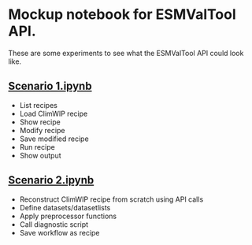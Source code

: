 # Mockup notebook for ESMValTool API.

These are some experiments to see what the ESMValTool API could look like.

## [Scenario 1.ipynb](Scenario%201.ipynb)
- List recipes
- Load ClimWIP recipe
- Show recipe
- Modify recipe
- Save modified recipe
- Run recipe
- Show output

## [Scenario 2.ipynb](Scenario%202.ipynb)
- Reconstruct ClimWIP recipe from scratch using API calls
- Define datasets/datasetlists
- Apply preprocessor functions
- Call diagnostic script
- Save workflow as recipe
